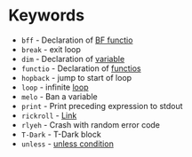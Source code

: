 # Keywords
- `bff` - Declaration of [BF functio](./04-bf-functios.md)
- `break` - exit loop
- `dim` - Declaration of [variable](./03-basics/01-variables.md)
- `functio` - Declaration of [functios](./03-basics/02-functios.md)
- `hopback` - jump to start of loop
- `loop` - infinite [loop](./03-basics/03-control_flow.md)
- `melo` - Ban a variable
- `print` - Print preceding expression to stdout
- `rickroll` - [Link](https://www.youtube.com/watch?v=dQw4w9WgXcQ)
- `rlyeh` - Crash with random error code
- `T-Dark` - T-Dark block
- `unless` - [unless condition](./03-basics/03-control_flow.md)
